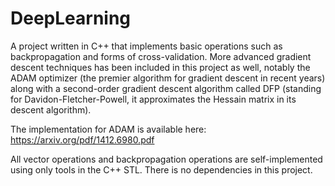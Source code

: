 # DeepLearning

A project written in C++ that implements basic operations such as backpropagation and forms of cross-validation. More advanced gradient descent techniques has been included in this project as well, notably the ADAM optimizer (the premier algorithm for gradient descent in recent years) along with a second-order gradient descent algorithm called DFP (standing for Davidon-Fletcher-Powell, it approximates the Hessain matrix in its descent algorithm).

The implementation for ADAM is available here:
https://arxiv.org/pdf/1412.6980.pdf

All vector operations and backpropagation operations are self-implemented using only tools in the C++ STL. There is no dependencies in this project.
